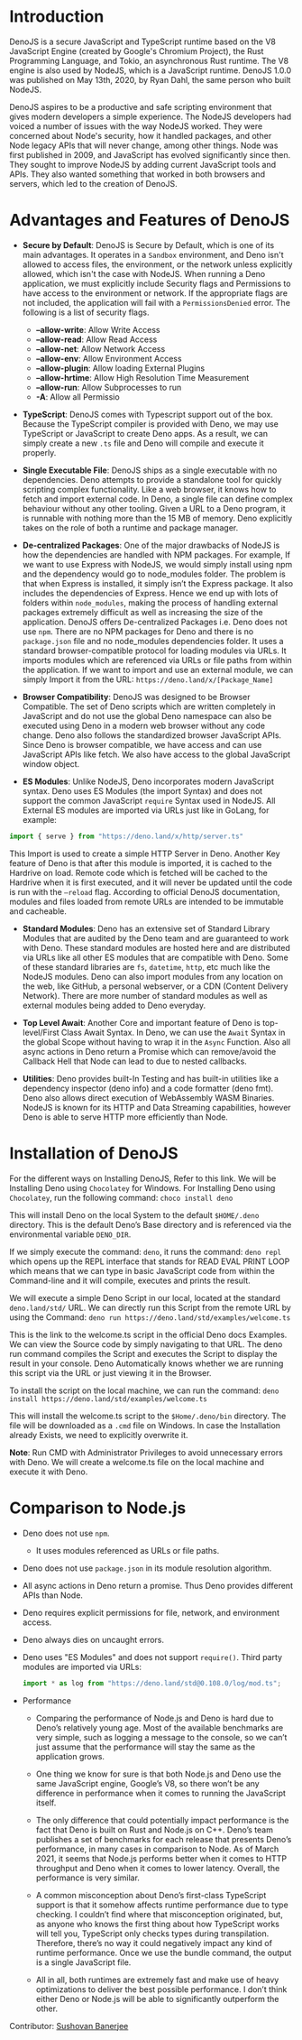 # Introduction
DenoJS is a secure JavaScript and TypeScript runtime based on the V8 JavaScript Engine (created by Google's Chromium Project), the Rust Programming Language, and Tokio, an asynchronous Rust runtime. The V8 engine is also used by NodeJS, which is a JavaScript runtime. DenoJS 1.0.0 was published on May 13th, 2020, by Ryan Dahl, the same person who built NodeJS.

DenoJS aspires to be a productive and safe scripting environment that gives modern developers a simple experience. The NodeJS developers had voiced a number of issues with the way NodeJS worked. They were concerned about Node's security, how it handled packages, and other Node legacy APIs that will never change, among other things. Node was first published in 2009, and JavaScript has evolved significantly since then. They sought to improve NodeJS by adding current JavaScript tools and APIs. They also wanted something that worked in both browsers and servers, which led to the creation of DenoJS.

# Advantages and Features of DenoJS
- **Secure by Default**: DenoJS is Secure by Default, which is one of its main advantages. It operates in a `Sandbox` environment, and Deno isn't allowed to access files, the environment, or the network unless explicitly allowed, which isn't the case with NodeJS. When running a Deno application, we must explicitly include Security flags and Permissions to have access to the environment or network. If the appropriate flags are not included, the application will fail with a `PermissionsDenied` error. The following is a list of security flags.
  -  **–allow-write**: Allow Write Access
  -  **–allow-read**: Allow Read Access
  -  **–allow-net**: Allow Network Access
  -  **–allow-env**: Allow Environment Access
  -  **–allow-plugin**: Allow loading External Plugins
  -  **–allow-hrtime**: Allow High Resolution Time Measurement
  -  **–allow-run**: Allow Subprocesses to run
  -  **-A**: Allow all Permissio

- **TypeScript**: DenoJS comes with Typescript support out of the box. Because the TypeScript compiler is provided with Deno, we may use TypeScript or JavaScript to create Deno apps. As a result, we can simply create a new `.ts` file and Deno will compile and execute it properly.
  
- **Single Executable File**: DenoJS ships as a single executable with no dependencies. Deno attempts to provide a standalone tool for quickly scripting complex functionality. Like a web browser, it knows how to fetch and import external code. In Deno, a single file can define complex behaviour without any other tooling. Given a URL to a Deno program, it is runnable with nothing more than the 15 MB of memory. Deno explicitly takes on the role of both a runtime and package manager.
  
- **De-centralized Packages**: One of the major drawbacks of NodeJS is how the dependencies are handled with NPM packages. For example, If we want to use Express with NodeJS, we would simply install using npm and the dependency would go to node_modules folder. The problem is that when Express is installed, it simply isn’t the Express package. It also includes the dependencies of Express. Hence we end up with lots of folders within `node_modules`, making the process of handling external packages extremely difficult as well as increasing the size of the application. DenoJS offers De-centralized Packages i.e. Deno does not use `npm`. There are no NPM packages for Deno and there is no `package.json` file and no node_modules dependencies folder. It uses a standard browser-compatible protocol for loading modules via URLs. It imports modules which are referenced via URLs or file paths from within the application. If we want to import and use an external module, we can simply Import it from the URL:
`https://deno.land/x/[Package_Name]`

- **Browser Compatibility**: DenoJS was designed to be Browser Compatible. The set of Deno scripts which are written completely in JavaScript and do not use the global Deno namespace can also be executed using Deno in a modern web browser without any code change. Deno also follows the standardized browser JavaScript APIs. Since Deno is browser compatible, we have access and can use JavaScript APIs like fetch. We also have access to the global JavaScript window object.
  
- **ES Modules**: Unlike NodeJS, Deno incorporates modern JavaScript syntax. Deno uses ES Modules (the import Syntax) and does not support the common JavaScript `require` Syntax used in NodeJS. All External ES modules are imported via URLs just like in GoLang, for example:
```ts
import { serve } from "https://deno.land/x/http/server.ts"
```
This Import is used to create a simple HTTP Server in Deno. Another Key feature of Deno is that after this module is imported, it is cached to the Hardrive on load. Remote code which is fetched will be cached to the Hardrive when it is first executed, and it will never be updated until the code is run with the `–reload` flag. According to official DenoJS documentation, modules and files loaded from remote URLs are intended to be immutable and cacheable.

- **Standard Modules**: Deno has an extensive set of Standard Library Modules that are audited by the Deno team and are guaranteed to work with Deno. These standard modules are hosted here and are distributed via URLs like all other ES modules that are compatible with Deno. Some of these standard libraries are `fs`, `datetime`, `http`, etc much like the NodeJS modules. Deno can also import modules from any location on the web, like GitHub, a personal webserver, or a CDN (Content Delivery Network). There are more number of standard modules as well as external modules being added to Deno everyday.

- **Top Level Await**: Another Core and important feature of Deno is top-level/First Class Await Syntax. In Deno, we can use the `Await` Syntax in the global Scope without having to wrap it in the `Async` Function. Also all async actions in Deno return a Promise which can remove/avoid the Callback Hell that Node can lead to due to nested callbacks.

- **Utilities**: Deno provides built-In Testing and has built-in utilities like a dependency inspector (deno info) and a code formatter (deno fmt). Deno also allows direct execution of WebAssembly WASM Binaries. NodeJS is known for its HTTP and Data Streaming capabilities, however Deno is able to serve HTTP more efficiently than Node.
  
# Installation of DenoJS
For the different ways on Installing DenoJS, Refer to this link. We will be Installing Deno using `Chocolatey` for Windows. For Installing Deno using `Chocolatey`, run the following command: 
`choco install deno`

This will install Deno on the local System to the default `$HOME/.deno` directory. This is the default Deno’s Base directory and is referenced via the environmental variable `DENO_DIR`. 

If we simply execute the command: `deno`, it runs the command: `deno repl`
which opens up the REPL interface that stands for READ EVAL PRINT LOOP which means that we can type in basic JavaScript code from within the Command-line and it will compile, executes and prints the result.

We will execute a simple Deno Script in our local, located at the standard `deno.land/std/` URL. We can directly run this Script from the remote URL by using the Command: `deno run https://deno.land/std/examples/welcome.ts`

This is the link to the welcome.ts script in the official Deno docs Examples. We can view the Source code by simply navigating to that URL. The deno run command compiles the Script and executes the Script to display the result in your console. Deno Automatically knows whether we are running this script via the URL or just viewing it in the Browser.

To install the script on the local machine, we can run the command: 
`deno install https://deno.land/std/examples/welcome.ts`

This will install the welcome.ts script to the `$Home/.deno/bin` directory. The file will be downloaded as a `.cmd` file on Windows. In case the Installation already Exists, we need to explicitly overwrite it.

**Note**: Run CMD with Administrator Privileges to avoid unnecessary errors with Deno.
We will create a welcome.ts file on the local machine and execute it with Deno. 

# Comparison to Node.js

-   Deno does not use `npm`.

    -   It uses modules referenced as URLs or file paths.
-   Deno does not use `package.json` in its module resolution algorithm.

-   All async actions in Deno return a promise. Thus Deno provides different APIs than Node.

-   Deno requires explicit permissions for file, network, and environment access.

-   Deno always dies on uncaught errors.

-   Deno uses "ES Modules" and does not support `require()`. Third party modules are imported via URLs:

    ```ts
    import * as log from "https://deno.land/std@0.108.0/log/mod.ts";
    ```
-   Performance
    - Comparing the performance of Node.js and Deno is hard due to Deno’s relatively young age. Most of the available benchmarks are very simple, such as logging a message to  the console, so we can’t just assume that the performance will stay the same as the application grows.

    - One thing we know for sure is that both Node.js and Deno use the same JavaScript engine, Google’s V8, so there won’t be any difference in performance when it comes to running the JavaScript itself.

    - The only difference that could potentially impact performance is the fact that Deno is built on Rust and Node.js on C++. Deno’s team publishes a set of benchmarks for each release that presents Deno’s performance, in many cases in comparison to Node. As of March 2021, it seems that Node.js performs better when it comes to HTTP throughput and Deno when it comes to lower latency. Overall, the performance is very similar.

    - A common misconception about Deno’s first-class TypeScript support is that it somehow affects runtime performance due to type checking. I couldn’t find where that misconception originated, but, as anyone who knows the first thing about how TypeScript works will tell you, TypeScript only checks types during transpilation. Therefore, there’s no way it could negatively impact any kind of runtime performance. Once we use the bundle command, the output is a single JavaScript file.

    - All in all, both runtimes are extremely fast and make use of heavy optimizations to deliver the best possible performance. I don’t think either Deno or Node.js will be able to significantly outperform the other.


Contributor: [Sushovan Banerjee](https://github.com/sushovanb02)
